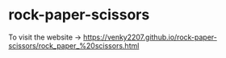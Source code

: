 # rock-paper-scissors

To visit the website -> https://venky2207.github.io/rock-paper-scissors/rock_paper_%20scissors.html
